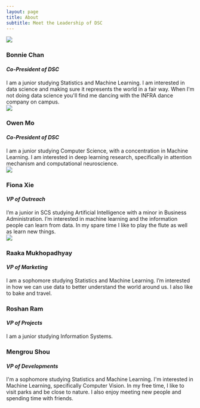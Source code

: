 ```yaml
---
layout: page
title: About
subtitle: Meet the Leadership of DSC
---
```


 
<div class="row board-row">
    <div class="col-sm-4">
        <div class="image-crop"><img src="{{site.baseurl}}/img/Bonnie.jpg"></div>
    </div>
    <div class="col-sm-8">
        <h3>Bonnie Chan</h3>
        <h4><i>Co-President of DSC</i></h4>
         I am a junior studying Statistics and Machine Learning. I am interested in data science and making sure it represents the world in a fair way. When I'm not doing data science you'll find me dancing with the INFRA dance company on campus.
    </div>
</div>

<div class="row board-row">
    <div class="col-sm-4">
        <div class="image-crop"><img src="{{site.baseurl}}/img/owen.png"></div>
    </div>
    <div class="col-sm-8">
        <h3>Owen Mo</h3>
        <h4><i>Co-President of DSC</i></h4>
         I am a junior studying Computer Science, with a concentration in Machine Learning. I am interested in deep learning research, specifically in attention mechanism and computational neuroscience. 
    </div>
</div>

<div class="row board-row">
    <div class="col-sm-4">
        <div class="image-crop"><img src="{{site.baseurl}}/img/Fiona.jpg"></div>
    </div>
    <div class="col-sm-8">
        <h3>Fiona Xie</h3>
        <h4><i>VP of Outreach</i></h4>
         I’m a junior in SCS studying Artificial Intelligence with a minor in Business Administration. I’m interested in machine learning and the information people can learn from data. In my spare time I like to play the flute as well as learn new things.
    </div>
</div>

<div class="row board-row">
    <div class="col-sm-4">
        <div class="image-crop"><img src="{{site.baseurl}}/img/Raaka.jpg"></div>
    </div>
    <div class="col-sm-8">
        <h3>Raaka Mukhopadhyay</h3>
        <h4><i>VP of Marketing</i></h4>
         I am a sophomore studying Statistics and Machine Learning. I’m interested in how we can use data to better understand the world around us. I also like to bake and travel.
    </div>
</div>

<div class="row board-row">
    <!-- <div class="col-sm-4">
        <div class="image-crop"><img src="{{site.baseurl}}/img/Max.jpg"></div>
    </div> -->
    <div class="col-sm-8">
        <h3>Roshan Ram</h3>
        <h4><i>VP of Projects</i></h4>
         I am a junior studying Information Systems.
    </div>
</div>

<div class="row board-row">
    <!-- <div class="col-sm-4">
        <div class="image-crop"><img src="{{site.baseurl}}/img/owen.png"></div>
    </div> -->
    <div class="col-sm-8">
        <h3>Mengrou Shou</h3>
        <h4><i>VP of Developments</i></h4>
         I'm a sophomore studying Statistics and Machine Learning. I'm interested in Machine Learning, specifically Computer Vision. In my free time, I like to visit parks and be close to nature. I also enjoy meeting new people and spending time with friends.
    </div>
</div>